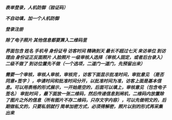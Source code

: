 ***表单登录，人机防御（验证码）***

***不自动填，加一个人机防御***

***登录注册***

***除了电子照片 其他信息都要算入二维码里***

***界面包含 姓名 手机号 身份证号 访客时间 精确到天 最长不超过七天 来访单位 到访理由 身份证正反面照片 人脸照片
一级审核人选择（审核人固定，或者后台录入） 二级不做了 到访位置先不做（一个选项，二道门一道门，先预留出来）***

***需要一个审核，审核人审核，审核完 ，访客下面显示批准时间，审批意见 （是否同意+签字
），申请时间和批准时间分开，以批准时间为准，访客上面是基本信息。可以用表格的形式展示，一开始是空的，后面可以填上，审核意见（包含电子签名）
审批时间 ，最下面放一张二维码，然后传递信息到闸机，二维码内放置除了图片之外的信息（所有图片不存二维码，只存文字内容），可以先做明文的，后期做私文的，只要私钥就行
简单加密方式，必须得解密，照片以别的形式再采集出来***
